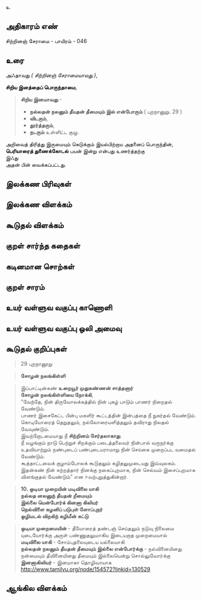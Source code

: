 உ


## அதிகாரம் எண்

சிற்றினஞ் சேராமை - பாயிரம் - 046

## உரை

அஃதாவது _( சிற்றினஞ் சேராமையாவது )_, 

**சிறிய இனத்தைப் பொருந்தாமை**,  

>**சிறிய இனமாவது** -  
>* **நல்லதன் நலனும் தீயதன் தீமையும் இல் என்போரும்** ( புறநானுறு. 29 )  
>* **விடரும்**,  
>* **தூர்த்தரும்**,  
>* **நடரும்** உள்ளிட்ட குழு.  

அறிவைத் திரித்து இருமையும் கெடுக்கும் இயல்பிற்றாய அதனைப் பொருந்தின்,  
**பெரியாரைத் துணைக்கோடல்** பயன் இன்று என்பது உணர்த்தற்கு  
இஃது  
அதன் பின் வைக்கப்பட்டது.

## இலக்கண பிரிவுகள் 


## இலக்கண விளக்கம்


## கூடுதல் விளக்கம்


## குறள் சார்ந்த கதைகள் 


## கடினமான சொற்கள்


## குறள் சாரம் 


## உயர் வள்ளுவ வகுப்பு காணொளி


## உயர் வள்ளுவ வகுப்பு ஒலி அமைவு 


## கூடுதல் குறிப்புகள்

>29 புறநானூறு  

>**சோழன் நலங்கிள்ளி**  

>இப்பாட்டின்கண் **உறையூர்  முதுகண்ணன்  சாத்தனார்**  
>**சோழன் நலங்கிள்ளியை நோக்கி**,  
>“வேந்தே, நின்  திருவோலக்கத்தில்  நின் புகழ் பாடும் பாணர்  நிறைதல் வேண்டும்.  
>பாணர்  இசைகேட்ட பின்பு  மகளிர் கூட்டத்தின் இன்பத்தை நீ நுகர்தல் வேண்டும்.  
>கொடியோரைத் தெறுதலும், நல்லோரையளித்தலும் தவிராது நிலதல் வேவுண்டும்.  
>இவற்றோடமையாது நீ **சிற்றினம்  சேர்தலாகாது**.  
>நீ வழங்கும் நாடு பெற்றுச்  சிறக்கும் படைத்தலைவர் நின்பால் வருநர்க்கு உதவியாற்றும் நண்புடைப் பண்புடையராமாறு நின் செய்கை முறைப்பட வமைதல் வேண்டும்.  
>கூத்தாட்டவைக் குழாம்போலக் கூடுதலும் கழிதலுமுடையது இவ்வுலகம்.  
>இதன்கண் நின் சுற்றத்தார் நினக்கு நகைப்புறமாக, நின் செல்வம் இசைப்புறமாக விளங்குதல் வேண்டும்” என >வற்புறுத்துகின்றார்.  

>**10. ஒடியா முறையின் மடிவிலை யாகி**  
>**நல்லத னலனுந் தீயதன் றீமையும்**  
>**இல்லை யென்போர்க் கினனா கிலியர்**  
>**நெல்விளை கழனிப் படுபுள் ளோப்புநர்**  
>**ஒழிமடல் விறகிற் கழிமீன் சுட்டு**

>**ஒடியா முறைமையின்** - தீயோரைத் தண்டஞ் செய்தலும்  நடுவு  நிலைமை யுடையோர்க்கு அருள் பண்ணுதலுமாகிய இடையறாத முறைமையால்  
>**மடிவிலை யாகி** - சோம்புதலையுடைய யல்லையாகி  
>**நல்லதன்  நலனும்  தீயதன் தீமையும் இல்லை என்போர்க்கு** - நல்வினையினது நன்மையும் தீவினையினது  தீமையும் இல்லையென்று சொல்லுவோர்க்கு  
>**இனனாகிலியர்** - இனமாகா தொழிவாயாக
http://www.tamilvu.org/node/154572?linkid=130529
## ஆங்கில விளக்கம்

